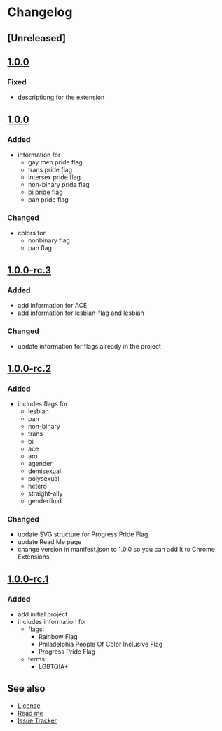 # Changelog

## [Unreleased]

## [1.0.0](https://github.com/stephfuchs/queer-custom-chrome-tab/releases/tag/1.0.0)

### Fixed

- descriptiong for the extension

## [1.0.0](https://github.com/stephfuchs/queer-custom-chrome-tab/releases/tag/1.0.0)

### Added

- information for
    - gay men pride flag
    - trans pride flag
    - intersex pride flag
    - non-binary pride flag
    - bi pride flag
    - pan pride flag

### Changed

- colors for
    - nonbinary flag
    - pan flag

## [1.0.0-rc.3](https://github.com/stephfuchs/queer-custom-chrome-tab/releases/tag/1.0.0-rc.3)

### Added

- add information for ACE
- add information for lesbian-flag and lesbian

### Changed

- update information for flags already in the project

## [1.0.0-rc.2](https://github.com/stephfuchs/queer-custom-chrome-tab/releases/tag/1.0.0-rc.2)

### Added

- includes flags for
    - lesbian
    - pan
    - non-binary
    - trans
    - bi
    - ace
    - aro
    - agender
    - demisexual
    - polysexual
    - hetero
    - straight-ally
    - genderfluid

### Changed

- update SVG structure for Progress Pride Flag
- update Read Me page
- change version in manifest.json to 1.0.0 so you can add it to Chrome Extensions

## [1.0.0-rc.1](https://github.com/stephfuchs/queer-custom-chrome-tab/releases/tag/1.0.0-rc.1)

### Added

- add initial project
- includes information for
    - flags:
        - Rainbow Flag
        - Philadelphia People Of Color Inclusive Flag
        - Progress Pride Flag
    - terms:
        - LGBTQIA+

## See also

- [License](https://github.com/stephfuchs/queer-custom-chrome-tab/LICENSE)
- [Read me](https://github.com/stephfuchs/queer-custom-chrome-tab/README.md)
- [Issue Tracker](https://github.com/stephfuchs/queer-custom-chrome-tab/issues)
